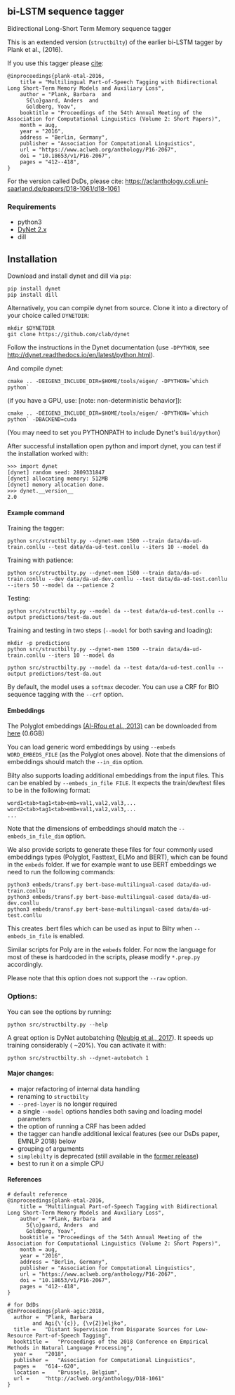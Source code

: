 ## bi-LSTM sequence tagger 

Bidirectional Long-Short Term Memory sequence tagger 

This is an extended version (`structbilty`) of the earlier bi-LSTM tagger by Plank et al., (2016).

If you use this tagger please [cite](http://arxiv.org/abs/1604.05529):

```
@inproceedings{plank-etal-2016,
    title = "Multilingual Part-of-Speech Tagging with Bidirectional Long Short-Term Memory Models and Auxiliary Loss",
    author = "Plank, Barbara  and
      S{\o}gaard, Anders  and
      Goldberg, Yoav",
    booktitle = "Proceedings of the 54th Annual Meeting of the Association for Computational Linguistics (Volume 2: Short Papers)",
    month = aug,
    year = "2016",
    address = "Berlin, Germany",
    publisher = "Association for Computational Linguistics",
    url = "https://www.aclweb.org/anthology/P16-2067",
    doi = "10.18653/v1/P16-2067",
    pages = "412--418",
}
```


For the version called DsDs, please cite: https://aclanthology.coli.uni-saarland.de/papers/D18-1061/d18-1061


### Requirements

* python3 
* [DyNet 2.x](https://github.com/clab/dynet)
* dill

## Installation

Download and install dynet and dill via `pip`:

```
pip install dynet
pip install dill
```

Alternatively, you can compile dynet from source. Clone it into a directory of your choice called `DYNETDIR`: 

```
mkdir $DYNETDIR
git clone https://github.com/clab/dynet
```

Follow the instructions in the Dynet documentation (use `-DPYTHON`,
see http://dynet.readthedocs.io/en/latest/python.html). 

And compile dynet:

```
cmake .. -DEIGEN3_INCLUDE_DIR=$HOME/tools/eigen/ -DPYTHON=`which python`
```

(if you have a GPU, use: [note: non-deterministic behavior]):

```
cmake .. -DEIGEN3_INCLUDE_DIR=$HOME/tools/eigen/ -DPYTHON=`which python` -DBACKEND=cuda
```
(You may need to set you PYTHONPATH to include Dynet's `build/python`)


After successful installation open python and import dynet, you can
test if the installation worked with:

```
>>> import dynet
[dynet] random seed: 2809331847
[dynet] allocating memory: 512MB
[dynet] memory allocation done.
>>> dynet.__version__
2.0
```



#### Example command

Training the tagger:

```
python src/structbilty.py --dynet-mem 1500 --train data/da-ud-train.conllu --test data/da-ud-test.conllu --iters 10 --model da
```

Training with patience:
```
python src/structbilty.py --dynet-mem 1500 --train data/da-ud-train.conllu --dev data/da-ud-dev.conllu --test data/da-ud-test.conllu --iters 50 --model da --patience 2
```

Testing:
```
python src/structbilty.py --model da --test data/da-ud-test.conllu --output predictions/test-da.out
```

Training and testing in two steps (`--model` for both saving and loading):

```
mkdir -p predictions
python src/structbilty.py --dynet-mem 1500 --train data/da-ud-train.conllu --iters 10 --model da

python src/structbilty.py --model da --test data/da-ud-test.conllu --output predictions/test-da.out
```

By default, the model uses a `softmax` decoder. You can use a CRF for BIO sequence tagging with the `--crf` option.

#### Embeddings

The Polyglot embeddings [(Al-Rfou et al.,
2013)](https://sites.google.com/site/rmyeid/projects/polyglot) can be
downloaded from [here](http://www.itu.dk/people/bapl/embeds.tar.gz) (0.6GB)

You can load generic word embeddings by using `--embeds WORD_EMBEDS_FILE` (as the Polyglot ones above).
Note that the dimensions of embeddings should match the `--in_dim` option.


Bilty also supports loading additional embeddings from the input files. This can be enabled by `--embeds_in_file FILE`.
It expects the train/dev/test files to be in the following format:

```
word1<tab>tag1<tab>emb=val1,val2,val3,...
word2<tab>tag1<tab>emb=val1,val2,val3,...
...
```

Note that the dimensions of embeddings should match the `--embeds_in_file_dim` option.

We also provide scripts to generate these files for four commonly used embeddings types (Polyglot, Fasttext, ELMo and BERT), which can be found in the `embeds` folder. If we for example want to use BERT embeddings we need to run the following commands:

```
python3 embeds/transf.py bert-base-multilingual-cased data/da-ud-train.conllu
python3 embeds/transf.py bert-base-multilingual-cased data/da-ud-dev.conllu
python3 embeds/transf.py bert-base-multilingual-cased data/da-ud-test.conllu

``` 

This creates .bert files which can be used as input to Bilty when `--embeds_in_file` is enabled. 

Similar scripts for Poly are in the `embeds` folder. For now the language for most of these is hardcoded in the scripts, please modify `*.prep.py` accordingly.

Please note that this option does not support the `--raw` option.

### Options:

You can see the options by running:

```
python src/structbilty.py --help
```

A great option is DyNet autobatching ([Neubig et al.,
2017](https://arxiv.org/abs/1705.07860)).  It speeds up training considerably (
~20\%).  You can activate it with:

``
python src/structbilty.sh --dynet-autobatch 1
``

#### Major changes:

- major refactoring of internal data handling
- renaming to `structbilty`
- `--pred-layer` is no longer required
- a single `--model` options handles both saving and loading model parameters
- the option of running a CRF has been added
- the tagger can handle additional lexical features (see our DsDs paper, EMNLP 2018) below 
- grouping of arguments
- `simplebilty` is deprecated (still available in the [former release](https://github.com/bplank/bilstm-aux/releases/tag/v1.0))
- best to run it on a simple CPU


#### References

```
# default reference
@inproceedings{plank-etal-2016,
    title = "Multilingual Part-of-Speech Tagging with Bidirectional Long Short-Term Memory Models and Auxiliary Loss",
    author = "Plank, Barbara  and
      S{\o}gaard, Anders  and
      Goldberg, Yoav",
    booktitle = "Proceedings of the 54th Annual Meeting of the Association for Computational Linguistics (Volume 2: Short Papers)",
    month = aug,
    year = "2016",
    address = "Berlin, Germany",
    publisher = "Association for Computational Linguistics",
    url = "https://www.aclweb.org/anthology/P16-2067",
    doi = "10.18653/v1/P16-2067",
    pages = "412--418",
}

# for DdDs
@InProceedings{plank-agic:2018,
  author = 	"Plank, Barbara
		and Agi{\'{c}}, {\v{Z}}eljko",
  title = 	"Distant Supervision from Disparate Sources for Low-Resource Part-of-Speech Tagging",
  booktitle = 	"Proceedings of the 2018 Conference on Empirical Methods in Natural Language Processing",
  year = 	"2018",
  publisher = 	"Association for Computational Linguistics",
  pages = 	"614--620",
  location = 	"Brussels, Belgium",
  url = 	"http://aclweb.org/anthology/D18-1061"
}


```

